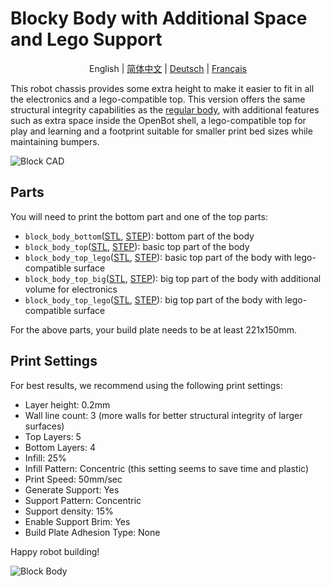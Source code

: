 # Blocky Body with Additional Space and Lego Support

<p align="center">
  <span>English</span> |
  <a href="README.zh-CN.md">简体中文</a> |
  <a href="README.de-DE.md">Deutsch</a> |
  <a href="README.fr-FR.md">Français</a>
</p>

This robot chassis provides some extra height to make it easier to fit in all the electronics and a lego-compatible top. This version offers the same structural integrity capabilities as the [regular body](../regular_body/), with additional features such as extra space inside the OpenBot shell, a lego-compatible top for play and learning and a footprint suitable for smaller print bed sizes while maintaining bumpers. 

![Block CAD](../../../../docs/images/block_cad.jpg)

## Parts

You will need to print the bottom part and one of the top parts:

- `block_body_bottom`([STL](block_body_bottom.stl), [STEP](block_body_bottom.step)): bottom part of the body
- `block_body_top`([STL](block_body_top.stl), [STEP](block_body_top.step)): basic top part of the body
- `block_body_top_lego`([STL](block_body_top_lego.stl), [STEP](block_body_top_lego.step)): basic top part of the body with lego-compatible surface
- `block_body_top_big`([STL](block_body_top_big.stl), [STEP](block_body_top_big.step)): big top part of the body with additional volume for electronics
- `block_body_top_lego`([STL](block_body_top_big_lego.stl), [STEP](block_body_top_big_lego.step)): big top part of the body with lego-compatible surface

For the above parts, your build plate needs to be at least 221x150mm.

## Print Settings

For best results, we recommend using the following print settings:

- Layer height: 0.2mm
- Wall line count: 3 (more walls for better structural integrity of larger surfaces)
- Top Layers: 5
- Bottom Layers: 4
- Infill: 25%
- Infill Pattern: Concentric (this setting seems to save time and plastic)
- Print Speed: 50mm/sec
- Generate Support: Yes
- Support Pattern: Concentric
- Support density: 15%
- Enable Support Brim: Yes
- Build Plate Adhesion Type: None

Happy robot building!

![Block Body](../../../../docs/images/block_body.jpg)
